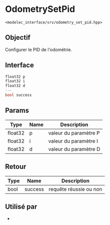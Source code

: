 ﻿# OdometrySetPid
`<modelec_interface/srv/odometry_set_pid.hpp>`

## Objectif
Configurer le PID de l'odométrie.

## Interface
```cpp
float32 p
float32 i
float32 d
---
bool success
```

## Params

| Type    | Name | Description           |
|---------|------|-----------------------|
| float32 | p    | valeur du paramètre P |
| float32 | i    | valeur du paramètre I |
| float32 | d    | valeur du paramètre D |

## Retour

| Type | Name    | Description            |
|------|---------|------------------------|
| bool | success | requête réussie ou non |

## Utilisé par
-
